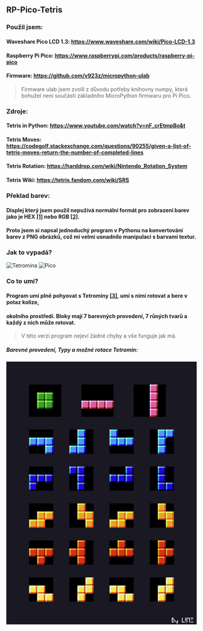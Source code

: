 ## RP-Pico-Tetris
### Použil jsem:
#### Waveshare Pico LCD 1.3: <https://www.waveshare.com/wiki/Pico-LCD-1.3>
#### Raspberry Pi Pico: <https://www.raspberrypi.com/products/raspberry-pi-pico>
#### Firmware: <https://github.com/v923z/micropython-ulab>
> Firmware ulab jsem zvolil z důvodu potřeby knihovny numpy, která bohužel není součástí základního MicroPython firmwaru pro Pi Pico.
### **Zdroje:**
#### Tetris in Python: <https://www.youtube.com/watch?v=nF_crEtmpBo&t>
#### Tetris Moves: <https://codegolf.stackexchange.com/questions/90255/given-a-list-of-tetris-moves-return-the-number-of-completed-lines>
#### Tetris Rotation: <https://harddrop.com/wiki/Nintendo_Rotation_System>
#### Tetris Wiki: <https://tetris.fandom.com/wiki/SRS>
### **Překlad barev:**
#### Displej který jsem použil nepužívá normální formát pro zobrazení barev jako je HEX [[1]](https://en.wikipedia.org/wiki/Web_colors) nebo RGB [[2]](https://en.wikipedia.org/wiki/RGB_color_model).
#### Proto jsem si napsal jednoduchý program v Pythonu na konvertování barev z PNG obrázků, což mi velmi usnadnilo manipulaci s barvami textur.


### Jak to vypadá?
![Tetromina](https://github.com/JirkaLime/RP-Pico-Tetris/blob/main/Obrazky/gp01.avifs?raw=true)
![Pico](https://github.com/JirkaLime/RP-Pico-Tetris/blob/main/Obrazky/pic01.png?raw=true)


### Co to umí?
#### Program umí plně pohyovat s Tetrominy [[3]](https://en.wikipedia.org/wiki/Tetromino), umí s nimi rotovat a bere v potaz kolize,
#### okolního prostředí. Bloky mají 7 barevných provedení, 7 růných tvarů a každý z nich může rotovat. 
> V této verzi program nejeví žádné chyby a vše funguje jak má.
##### Barevné provedení, Typy a možné rotace Tetromin:
![Tetromina](https://github.com/JirkaLime/RP-Pico-Tetris/blob/main/tetris_sheet.png?raw=true)
